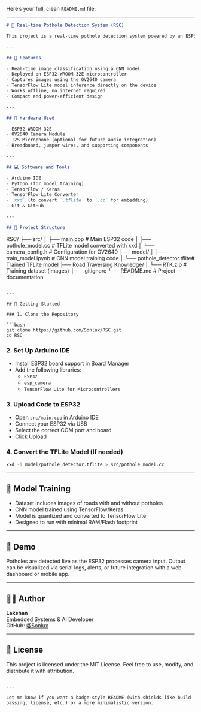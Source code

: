 Here’s your full, clean `README.md` file:

---

```markdown
# 🚧 Real-time Pothole Detection System (RSC)

This project is a real-time pothole detection system powered by an ESP32 microcontroller, an OV2640 camera, and a lightweight TensorFlow Lite (TFLite) model. It is designed for embedded road monitoring applications where edge-based inference is necessary for fast and reliable detection.

---

## 📌 Features

- Real-time image classification using a CNN model
- Deployed on ESP32-WROOM-32E microcontroller
- Captures images using the OV2640 camera
- TensorFlow Lite model inference directly on the device
- Works offline, no internet required
- Compact and power-efficient design

---

## 🔧 Hardware Used

- ESP32-WROOM-32E
- OV2640 Camera Module
- I2S Microphone (optional for future audio integration)
- Breadboard, jumper wires, and supporting components

---

## 💻 Software and Tools

- Arduino IDE
- Python (for model training)
- TensorFlow / Keras
- TensorFlow Lite Converter
- `xxd` (to convert `.tflite` to `.cc` for embedding)
- Git & GitHub

---

## 📁 Project Structure

```
RSC/
├── src/
│   ├── main.cpp               # Main ESP32 code
│   ├── pothole_model.cc       # TFLite model converted with xxd
│   └── camera_config.h        # Configuration for OV2640
├── model/
│   ├── train_model.ipynb      # CNN model training code
│   └── pothole_detector.tflite# Trained TFLite model
├── Road Traversing Knowledge/
│   └── RTK.zip                # Training dataset (images)
├── .gitignore
└── README.md                  # Project documentation
```

---

## 🚀 Getting Started

### 1. Clone the Repository

```bash
git clone https://github.com/Sonlux/RSC.git
cd RSC
```

### 2. Set Up Arduino IDE

- Install ESP32 board support in Board Manager
- Add the following libraries:
  - `ESP32`
  - `esp_camera`
  - `TensorFlow Lite for Microcontrollers`

### 3. Upload Code to ESP32

- Open `src/main.cpp` in Arduino IDE
- Connect your ESP32 via USB
- Select the correct COM port and board
- Click Upload

### 4. Convert the TFLite Model (If needed)

```bash
xxd -i model/pothole_detector.tflite > src/pothole_model.cc
```

---

## 🧠 Model Training

- Dataset includes images of roads with and without potholes
- CNN model trained using TensorFlow/Keras
- Model is quantized and converted to TensorFlow Lite
- Designed to run with minimal RAM/Flash footprint

---

## 📸 Demo

Potholes are detected live as the ESP32 processes camera input. Output can be visualized via serial logs, alerts, or future integration with a web dashboard or mobile app.

---

## 🧑‍💻 Author

**Lakshan**  
Embedded Systems & AI Developer  
GitHub: [@Sonlux](https://github.com/Sonlux)

---

## 📄 License

This project is licensed under the MIT License. Feel free to use, modify, and distribute it with attribution.

```

---

Let me know if you want a badge-style README (with shields like build passing, license, etc.) or a more minimalistic version.
